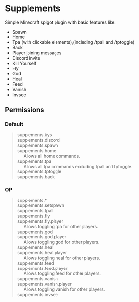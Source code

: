 # Supplements

Simple Minecraft spigot plugin with basic features like:

- Spawn
- Home
- Tpa (with clickable elements),(including /tpall and /tptoggle)
- Back
- Player joining messages
- Discord invite
- Kill Yourself
- Fly
- God
- Heal
- Feed
- Vanish
- Invsee

## Permissions

### Default

>supplements.kys  
>supplements.discord  
>supplements.spawn  
>supplements.home  
>&nbsp;&nbsp;&nbsp;&nbsp; Allows all home commands.  
>supplements.tpa  
>&nbsp;&nbsp;&nbsp;&nbsp; Allows all tpa commands excluding tpall and tptoggle.  
>supplements.tptoggle  
>supplements.back  

### OP

>supplements.*  
>supplements.setspawn   
>supplements.tpall  
>supplements.fly  
>supplements.fly.player   
>&nbsp;&nbsp;&nbsp;&nbsp; Allows toggling tpa for other players.  
>supplements.god  
>supplements.god.player  
>&nbsp;&nbsp;&nbsp;&nbsp; Allows toggling god for other players.  
>supplements.heal  
>supplements.heal.player  
>&nbsp;&nbsp;&nbsp;&nbsp; Allows toggling heal for other players.  
>supplements.feed  
>supplements.feed.player  
>&nbsp;&nbsp;&nbsp;&nbsp; Allows toggling feed for other players.  
>supplements.vanish  
>supplements.vanish.player  
>&nbsp;&nbsp;&nbsp;&nbsp; Allows toggling vanish for other players.  
>supplements.invsee  